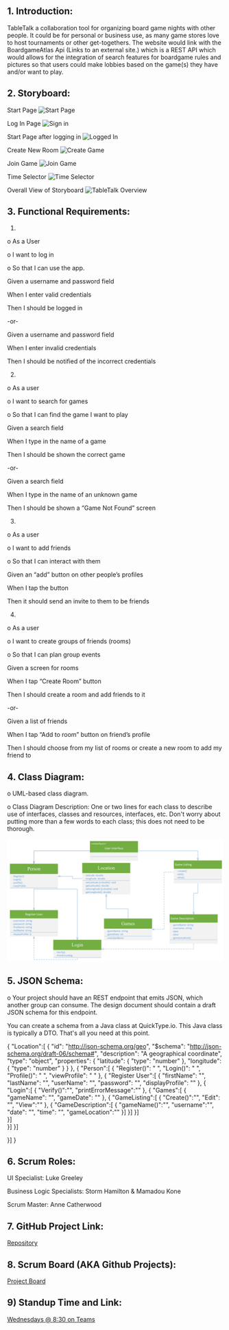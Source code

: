 ## 1.	Introduction:
TableTalk a collaboration tool for organizing board game nights with other people. It could be for personal or business use, as many game stores love to host tournaments or other get-togethers. The website would link with the BoardgameAtlas Api (Links to an external site.) which is a REST API which would allows for the integration of search features for boardgame rules and pictures so that users could make lobbies based on the game(s) they have and/or want to play.

## 2.	Storyboard:


Start Page
![Start Page](https://user-images.githubusercontent.com/55035232/106964285-e0494280-670f-11eb-912f-d6710a576ce2.PNG)

Log In Page
![Sign in](https://user-images.githubusercontent.com/55035232/106964297-e5a68d00-670f-11eb-9277-5954339d77eb.PNG)

Start Page after logging in
![Logged In](https://user-images.githubusercontent.com/55035232/106964304-e9d2aa80-670f-11eb-86ed-02f22f7dfe2b.PNG)

Create New Room
![Create Game](https://user-images.githubusercontent.com/55035232/106964529-3b7b3500-6710-11eb-85a9-e60c96bd1319.PNG)

Join Game
![Join Game](https://user-images.githubusercontent.com/55035232/106964343-f48d3f80-670f-11eb-9c48-7d652faac351.PNG)

Time Selector
![Time Selector](https://user-images.githubusercontent.com/55035232/106964352-f7883000-670f-11eb-9b76-f45a364fbe4d.PNG)


Overall View of Storyboard 
![TableTalk Overview](https://user-images.githubusercontent.com/55035232/106964268-da536180-670f-11eb-8e81-6292d25e4611.PNG)




## 3.	Functional Requirements:

1. 
o As a User

o I want to log in

o So that I can use the app.

Given a username and password field

When I enter valid credentials

Then I should be logged in

-or-

Given a username and password field

When I enter invalid credentials

Then I should be notified of the incorrect credentials


2.

o As a user

o I want to search for games

o So that I can find the game I want to play

Given a search field

When I type in the name of a game

Then I should be shown the correct game

-or-

Given a search field

When I type in the name of an unknown game

Then I should be shown a “Game Not Found” screen


3.

o As a user

o I want to add friends

o So that I can interact with them

Given an “add” button on other people’s profiles

When I tap the button

Then it should send an invite to them to be friends


4.

o As a user

o I want to create groups of friends (rooms)

o So that I can plan group events

Given a screen for rooms

When I tap “Create Room” button

Then I should create a room and add friends to it

-or-

Given a list of friends

When I tap “Add to room” button on friend’s profile

Then I should choose from my list of rooms or create a new room to add my friend to


   
## 4.	Class Diagram: 

o	UML-based class diagram.

o	Class Diagram Description: One or two lines for each class to describe use of interfaces,  classes and resources, interfaces, etc. Don't worry about putting 
more than a few words to each class; this does not need to be thorough.

![Class Diagram](images/Class%20Diagram.PNG)

## 5.	JSON Schema: 

o	 Your project should have an REST endpoint that emits JSON, which another group can consume.  The design document should contain a draft JSON schema for this endpoint. 

  You can create a schema from a Java class at QuickType.io.  This Java class is typically a DTO.  That's all you need at this point.

{
"Location":[
{
"id": "http://json-schema.org/geo",
"$schema": "http://json-schema.org/draft-06/schema#",
"description": "A geographical coordinate",
"type": "object",
"properties": {
"latitude": {
"type": "number"
},
"longitude": {
"type": "number"
}
}
},
{
"Person":[
{
"Register()": " ",
"Login()": " ",
"Profile()": " ",
"viewProfile": " "
},
{
"Register User":[
{
"firstName": "",
"lastName": "",
"userName": "",
"password": "",
"displayProfile": ""
},
{
"Login":[
{
"Verify()":"",
"printErrorMessage":""
},
{
"Games":[
{
"gameName": "",
"gameDate": ""
},
{
"GameListing":[
{
"Create()":"",
"Edit": "",
"View":""
},
{
"GameDescription":[
{
"gameName()":"",
"username":"",
"date": "",
"time": "",
"gameLocation":""
}]
}]
}]   
}]    
}]
}]

}]
}
 
## 6.	Scrum Roles:

UI Specialist: Luke Greeley

Business Logic Specialists: Storm Hamilton & Mamadou Kone

Scrum Master: Anne Catherwood

## 7.	GitHub Project Link:

[Repository](https://github.com/hamilsu/TableTalk)

## 8.	 Scrum Board (AKA Github Projects):
[Project Board](https://github.com/discospiff/SpringBootMicroservicesWithIntelliJIDEA/milestone/1)

## 9) Standup Time and Link:  
[Wednesdays @ 8:30 on Teams](https://teams.microsoft.com/l/meetup-join/19%3ameeting_OThiNzkzYTgtYzAzMi00YzBkLTk2ZWUtYzMyYjFjYmRkNDM2%40thread.v2/0?context=%7b%22Tid%22%3a%22f5222e6c-5fc6-48eb-8f03-73db18203b63%22%2c%22Oid%22%3a%220a98679a-f018-43b0-b7ad-e6cb6d74f56d%22%7d) 

